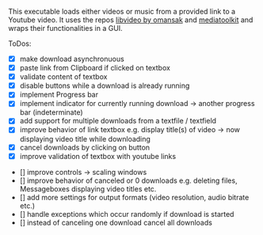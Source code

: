 This executable loads either videos or music from a provided link to a Youtube video. It uses the repos [libvideo by omansak](https://github.com/omansak/libvideo) and [mediatoolkit](https://github.com/AydinAdn/MediaToolkit) and wraps their functionalities in a GUI. 

ToDos:
- [x] make download asynchronuous
- [X] paste link from Clipboard if clicked on textbox
- [x] validate content of textbox
- [x] disable buttons while a download is already running
- [x] implement Progress bar
- [x] implement indicator for currently running download -> another progress bar (indeterminate)
- [x] add support for multiple downloads from a textfile / textfield
- [x] improve behavior of link textbox e.g. display title(s) of video -> now displaying video title while downloading
- [X] cancel downloads by clicking on button
- [x] improve validation of textbox with youtube links
- [] improve controls -> scaling windows
- [] improve behavior of canceled or 0 downloads e.g. deleting files, Messageboxes displaying video titles etc.
- [] add more settings for output formats (video resolution, audio bitrate etc.)
- [] handle exceptions which occur randomly if download is started
- [] instead of canceling one download cancel all downloads